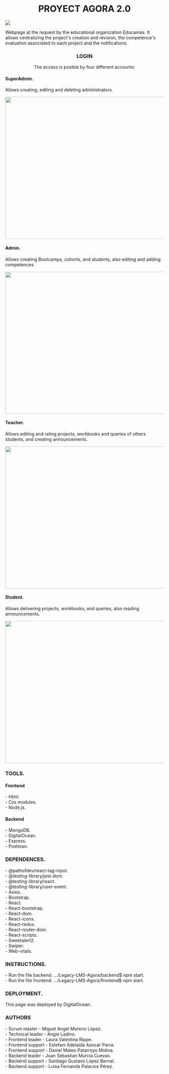

<h1 align="center">PROYECT AGORA 2.0</h1>

<img src="http://drive.google.com/uc?export=view&id=1VfOr1NTS5OZ4CkLkakPsUaK0OAAlN5Y1">

<p>Webpage at the request by the educational organization Educamás. It allows centralizing the project's creation and revision, the competence's evaluation associated to each project and the notifications.</p>

<h3 align="center">LOGIN</h3>
<p align="center">The access is posible by four different accounts:</p>
  
<h4>SuperAdmin.</h4>
<p>Allows creating, editing and deleting administrators.</p>
<img src="http://drive.google.com/uc?export=view&id=16sfgi5NHPjy_AeNHUKfoo8F9xE0S2cez" width="750px" height="450px">

<h4>Admin.</h4>
<p>Allows creating Bootcamps, cohorts, and students, also editing and adding competences.</p>
<img src="http://drive.google.com/uc?export=view&id=1KQC5e298WV6rre7nl2hB5KgnN_gku7Lg" width="750px" height="450px">

<h4>Teacher.</h4>
<p>Allows editing and rating projects, workbooks and queries of others students, and creating announcements.</p>
<img src="http://drive.google.com/uc?export=1al2LCSfTPtakYNTK7EFr9yr1HaSyDKv-" width="750px" height="450px">


<h4>Student.</h4>
<p>Allows delivering projects, workbooks, and queries, also reading announcements.</p>
<img src="http://drive.google.com/uc?export=view&id=12eoQR8cI1sWvvwP6kiDmDtE5Z6jgUrHt" width="750px" height="450px">

<h3>TOOLS.</h3>
<h4>Frontend</h4>
<p>- Html.</br>- Css modules.</br>- Node.js.

<h4>Backend</h4>
<p>- MongoDB.</br>- DigitalOcean.</br>- Express.</br>- Postman.

<h3>DEPENDENCES.</h3>
<p>- @pathofdev/react-tag-input.</br>
           - @testing-library/jest-dom.</br>
           - @testing-library/react.</br>
           - @testing-library/user-event.</br>
           - Axios.</br>
           - Bootstrap.</br>
           - React.</br>
           - React-bootstrap.</br>
           - React-dom.</br>
           - React-icons.</br>
           - React-redux.</br>
           - React-router-dom.</br>
           - React-scripts.</br>
           - Sweetalert2.</br>
           - Swiper.</br>
           - Web-vitals.</br>
           
<h3>INSTRUCTIONS.</h3>
<p>- Run the file backend: .../Legacy-LMS-Agora/backend$ npm start.</br>
- Run the file frontend: .../Legacy-LMS-Agora/frontend$ npm start.

<h3>DEPLOYMENT.</h3>
<p>This page was deployed by DigitalOcean.</p>

<h3>AUTHORS</h3>
<p> - Scrum master - Miguel Angel Moreno López.</br>
   - Technical leader - Angie Ladino.</br>
   - Frontend leader - Laura Valentina Rippe.</br>
   - Frontend support - Estefani Adelaida Azocar Parra.</br>
   - Frontend support - Daniel Mateo Patarroyo Molina.</br>
   - Backend leader - Juan Sebastian Murcia Cuevas.</br>
   - Backend support - Santiago Gustavo López Bernal.</br>
   - Backend support - Luisa Fernanda Palacios Pérez.</br>
















